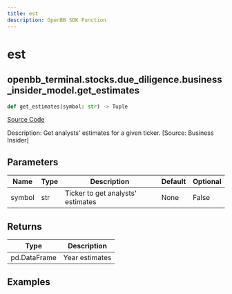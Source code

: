 ```yaml
---
title: est
description: OpenBB SDK Function
---
```


# est

## openbb_terminal.stocks.due_diligence.business_insider_model.get_estimates

```python title='openbb_terminal/stocks/due_diligence/business_insider_model.py'
def get_estimates(symbol: str) -> Tuple
```
[Source Code](https://github.com/OpenBB-finance/OpenBBTerminal/tree/main/openbb_terminal/stocks/due_diligence/business_insider_model.py#L71)

Description: Get analysts' estimates for a given ticker. [Source: Business Insider]

## Parameters

| Name | Type | Description | Default | Optional |
| ---- | ---- | ----------- | ------- | -------- |
| symbol | str | Ticker to get analysts' estimates | None | False |

## Returns

| Type | Description |
| ---- | ----------- |
| pd.DataFrame | Year estimates |

## Examples

